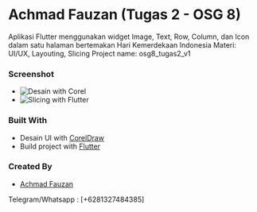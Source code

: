 # Achmad Fauzan (Tugas 2 - OSG 8) 
Aplikasi Flutter menggunakan widget Image, Text, Row, Column, dan Icon dalam satu halaman bertemakan Hari Kemerdekaan Indonesia
Materi: UI/UX, Layouting, Slicing
Project name: osg8_tugas2_v1

### Screenshot
- ![Desain with Corel](https://drive.google.com/file/d/1lACCBXGbJvQ8RFNDNMfyBbPvLnMbJufx/view?usp=sharing)
- ![Slicing with Flutter](https://drive.google.com/file/d/1PWBOEz-NWHR7UR-sNcmemFOsZwCaNbyo/view?usp=sharing)

### Built With
- Desain UI with [CorelDraw](https://www.coreldraw.com/)
- Build project with [Flutter](https://flutter.dev)

### Created By
- [Achmad Fauzan](https://github.com/mrachmadfauzan)

Telegram/Whatsapp : [+6281327484385] 